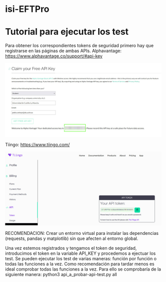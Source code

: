 # isi-EFTPro

# Tutorial para ejecutar los test
Para obtener los correspondientes tokens de seguridad primero hay que registrarse en las páginas de ambas APIs.
Alphavantage: https://www.alphavantage.co/support/#api-key

![Registro en alphavantage](img/alphavantage_register.jpeg)

Tiingo: https://www.tiingo.com/

![Pantalla de usuario en Tiingo una vez registrado](img/tiingo_register.jpeg)

RECOMENDACION: Crear un entorno virtual para instalar las dependencias (requests, pandas y matplotlib) sin que afecten al entorno global.

Una vez estemos registrados y tengamos el token de seguridad, introducimos el token en la variable API_KEY y procedemos a ejectuar los test. Se pueden ejecutar los test de varias maneras: función por función o todas las funciones a la vez.
Como recomendación para tardar menos es ideal comprobar todas las funciones a la vez. Para ello se comprobaría de la siguiente manera: python3 api_a_probar-api-test.py all
